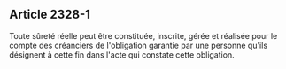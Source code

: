 Article 2328-1
----
Toute sûreté réelle peut être constituée, inscrite, gérée et réalisée pour le
compte des créanciers de l'obligation garantie par une personne qu'ils désignent
à cette fin dans l'acte qui constate cette obligation.
